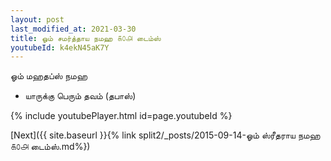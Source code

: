 ```yaml
---
layout: post
last_modified_at: 2021-03-30
title: ஓம் சமர்த்தாய நமஹ ௧௦௮ டைம்ஸ்
youtubeId: k4ekN45aK7Y
---
```

 
 
 ஓம் மஹதப்ஸ் நமஹ  
 
 -  யாருக்கு பெரும் தவம் (தபாஸ்) 
 
  
 
  
 
 
 
 
 
 


{% include youtubePlayer.html id=page.youtubeId %}
 
[Next]({{ site.baseurl }}{% link  split2/_posts/2015-09-14-ஓம் ஸ்ரீதராய நமஹ ௧௦௮ டைம்ஸ்.md%})
 
